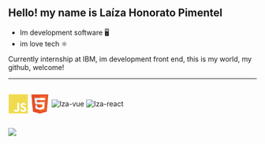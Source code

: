 ## Hello! my name is Laíza Honorato Pimentel 

- Im development software 🖥
- im love tech ⚛️

Currently internship at IBM, im development  front end,
this is my world, my github, welcome! 

<div>
<!--     <a href="https://github.com/laizahpimentel">
    <img height="180em" src="https://github-readme-stats.vercel.app/api?username=laizahpimentel&show_icons=true&theme=cobalt&include_all_commits=true&count_private=true"/>
    <img height="180em" src="https://github-readme-stats.vercel.app/api/top-langs/?username=laizahpimentel&layout=compact&langs_count=7&theme=cobalt"/>                            -->
  </div>
  <hr>
  
<div style="display: inline_block"><br> 
  <img align="center" alt="iza-JS" height="40" width="40" src="https://raw.githubusercontent.com/devicons/devicon/master/icons/javascript/javascript-plain.svg">
  <img align="center" alt="iza-HTML" height="40" width="40" src="https://raw.githubusercontent.com/devicons/devicon/master/icons/html5/html5-original.svg">
  <img align="center" alt="Iza-vue"  height="40" width="40" src="https://cdn.jsdelivr.net/gh/devicons/devicon/icons/vuejs/vuejs-original.svg">
<img align="center" alt="Iza-react"  height="40" width="50"src="https://cdn.jsdelivr.net/gh/devicons/devicon/icons/react/react-original.svg" />
 </div>
 
 ##
 
 <div> 
  <a href="https://www.linkedin.com/in/laizahpimentel/" target="_blank"><img src="https://img.shields.io/badge/-LinkedIn-%230077B5?style=for-the-badge&logo=linkedin&logoColor=white"></a> 
</div>
  

